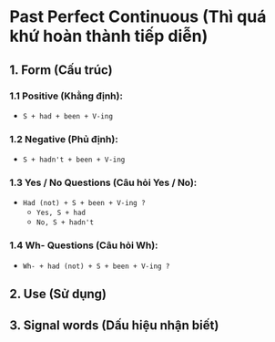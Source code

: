 # Past Perfect Continuous (Thì quá khứ hoàn thành tiếp diễn)

## 1. Form (Cấu trúc)

### 1.1 Positive (Khằng định):
- `S + had + been + V-ing`

### 1.2 Negative (Phủ định):
- `S + hadn't + been + V-ing`

### 1.3 Yes / No Questions (Câu hỏi Yes / No):
- `Had (not) + S + been + V-ing ?`
  - `Yes, S + had`
  - `No, S + hadn't`

### 1.4 Wh- Questions (Câu hỏi Wh):
- `Wh- + had (not) + S + been + V-ing ?`

## 2. Use (Sử dụng)

## 3. Signal words (Dấu hiệu nhận biết)
